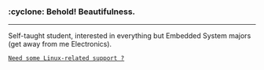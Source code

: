 <h3> :cyclone: Behold! Beautifulness. </h3>

---
Self-taught student, interested in everything but Embedded System majors (get away from me Electronics).

[`Need some Linux-related support ?`](https://www.fiverr.com/kisto1073)

